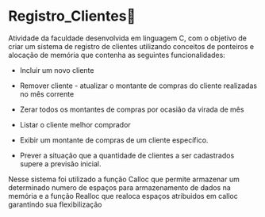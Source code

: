 # Registro_Clientes📝
Atividade da faculdade desenvolvida em linguagem C, com o objetivo de criar um sistema de registro de clientes utilizando conceitos de ponteiros e alocação de memória que contenha as seguintes funcionalidades:

- Incluir um novo cliente

- Remover cliente - atualizar o montante de compras do cliente realizadas no mês corrente

- Zerar todos os montantes de compras por ocasião da virada de mês

- Listar o cliente melhor comprador

- Exibir um montante de compras de um cliente específico.

- Prever a situação que a quantidade de clientes a ser cadastrados supere a previsão inicial.

Nesse sistema foi utilizado a função Calloc que permite armazenar um determinado numero de espaços para armazenamento de dados na memória e a função Realloc que realoca espaços atribuidos em calloc garantindo sua flexibilização
